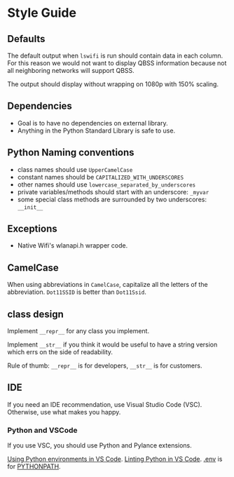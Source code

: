 Style Guide
===========

Defaults
--------

The default output when `lswifi` is run should contain data in each column. For this reason we would not want to display QBSS information because not all neighboring networks will support QBSS.

The output should display without wrapping on 1080p with 150% scaling.

Dependencies
------------

- Goal is to have no dependencies on external library.
- Anything in the Python Standard Library is safe to use.

Python Naming conventions
-------------------------

- class names should use `UpperCamelCase`
- constant names should be `CAPITALIZED_WITH_UNDERSCORES`
- other names should use `lowercase_separated_by_underscores`
- private variables/methods should start with an underscore: `_myvar`
- some special class methods are surrounded by two underscores: `__init__`

Exceptions
----------

- Native Wifi's wlanapi.h wrapper code.

CamelCase
---------

When using abbreviations in `CamelCase`, capitalize all the letters of the abbreviation. `Dot11SSID` is better than `Dot11Ssid`.

class design
------------

Implement `__repr__` for any class you implement.

Implement `__str__` if you think it would be useful to have a string version which errs on the side of readability.

Rule of thumb:  `__repr__` is for developers, `__str__` is for customers.

IDE
---

If you need an IDE recommendation, use Visual Studio Code (VSC). Otherwise, use what makes you happy.

### Python and VSCode

If you use VSC, you should use Python and Pylance extensions.

[Using Python environments in VS Code](https://code.visualstudio.com/docs/python/environments).
[Linting Python in VS Code](https://code.visualstudio.com/docs/python/linting#_troubleshooting-linting).
[.env](https://code.visualstudio.com/docs/python/environments) is for [PYTHONPATH](https://docs.python.org/3/using/cmdline.html#envvar-PYTHONPATH).
